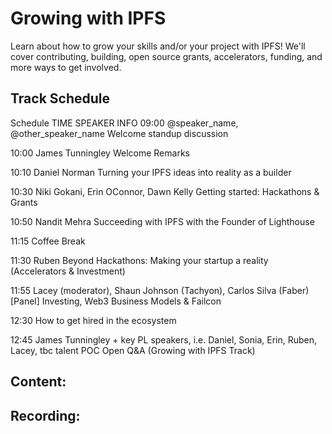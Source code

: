 
# Growing with IPFS
Learn about how to grow your skills and/or your project with IPFS! We'll cover contributing, building, open source grants, accelerators, funding, and more ways to get involved.

## Track Schedule
Schedule
TIME	SPEAKER	INFO
09:00	@speaker_name, @other_speaker_name	Welcome standup discussion

10:00	James Tunningley	Welcome Remarks

10:10	Daniel Norman	Turning your IPFS ideas into reality as a builder

10:30	Niki Gokani, Erin OConnor, Dawn Kelly	Getting started: Hackathons & Grants

10:50	Nandit Mehra	Succeeding with IPFS with the Founder of Lighthouse

11:15		Coffee Break

11:30	Ruben	Beyond Hackathons: Making your startup a reality (Accelerators & Investment)

11:55	Lacey (moderator), Shaun Johnson (Tachyon), Carlos Silva (Faber)	[Panel] Investing, Web3 Business Models & Failcon

12:30		How to get hired in the ecosystem

12:45	James Tunningley + key PL speakers, i.e. Daniel, Sonia, Erin, Ruben, Lacey, tbc talent POC	Open Q&A (Growing with IPFS Track)

## Content:

## Recording: